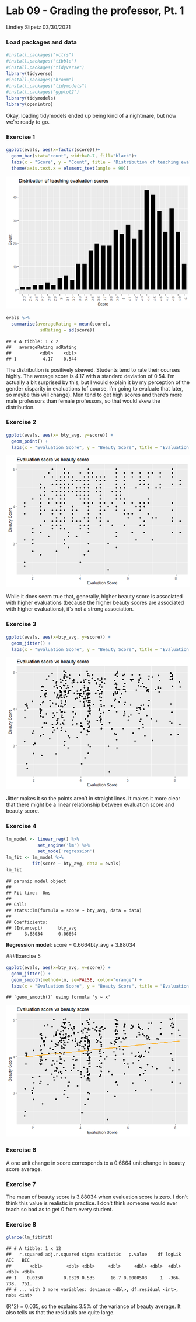 Lab 09 - Grading the professor, Pt. 1
================
Lindley Slipetz
03/30/2021

### Load packages and data

``` r
#install.packages("vctrs")
#install.packages("tibble")
#install.packages("tidyverse")
library(tidyverse) 
#install.packages("broom")
#install.packages("tidymodels")
#install.packages("ggplot2")
library(tidymodels)
library(openintro)
```

Okay, loading tidymodels ended up being kind of a nightmare, but now
we’re ready to go.

### Exercise 1

``` r
ggplot(evals, aes(x=factor(score)))+
  geom_bar(stat="count", width=0.7, fill="black")+
  labs(x = "Score", y = "Count", title = "Distribution of teaching evaluation scores") +
  theme(axis.text.x = element_text(angle = 90))
```

![](lab-09_files/figure-gfm/score_bar-1.png)<!-- -->

``` r
evals %>%
  summarise(averageRating = mean(score),
             sdRating = sd(score))
```

    ## # A tibble: 1 x 2
    ##   averageRating sdRating
    ##           <dbl>    <dbl>
    ## 1          4.17    0.544

The distribution is positively skewed. Students tend to rate their
courses highly. The average score is 4.17 with a standard deviation of
0.54. I’m actually a bit surprised by this, but I would explain it by my
perception of the gender disparity in evaluations (of course, I’m going
to evaluate that later, so maybe this will change). Men tend to get high
scores and there’s more male professors than female professors, so that
would skew the distribution.

### Exercise 2

``` r
ggplot(evals, aes(x= bty_avg, y=score)) +
  geom_point() +
  labs(x = "Evaluation Score", y = "Beauty Score", title = "Evaluation score vs beauty score") 
```

![](lab-09_files/figure-gfm/scatter_1-1.png)<!-- -->

While it does seem true that, generally, higher beauty score is
associated with higher evaluations (because the higher beauty scores are
associated with higher evaluations), it’s not a strong association.

### Exercise 3

``` r
ggplot(evals, aes(x=bty_avg, y=score)) +
  geom_jitter() +
  labs(x = "Evaluation Score", y = "Beauty Score", title = "Evaluation score vs beauty score") 
```

![](lab-09_files/figure-gfm/jitter_1-1.png)<!-- -->

Jitter makes it so the points aren’t in straight lines. It makes it more
clear that there might be a linear relationship between evaluation score
and beauty score.

### Exercise 4

``` r
lm_model <- linear_reg() %>% 
            set_engine('lm') %>% 
            set_mode('regression')
lm_fit <- lm_model %>% 
          fit(score ~ bty_avg, data = evals)
lm_fit
```

    ## parsnip model object
    ## 
    ## Fit time:  0ms 
    ## 
    ## Call:
    ## stats::lm(formula = score ~ bty_avg, data = data)
    ## 
    ## Coefficients:
    ## (Intercept)      bty_avg  
    ##     3.88034      0.06664

**Regression model**: score = 0.6664bty\_avg + 3.88034

\#\#\#Exercise 5

``` r
ggplot(evals, aes(x=bty_avg, y=score)) + 
  geom_jitter() +
  geom_smooth(method=lm, se=FALSE, color="orange") +
  labs(x = "Evaluation Score", y = "Beauty Score", title = "Evaluation score vs beauty score") 
```

    ## `geom_smooth()` using formula 'y ~ x'

![](lab-09_files/figure-gfm/lin_reg_graph-1.png)<!-- -->

### Exercise 6

A one unit change in score corresponds to a 0.6664 unit change in beauty
score average.

### Exercise 7

The mean of beauty score is 3.88034 when evaluation score is zero. I
don’t think this value is realistic in practice. I don’t think someone
would ever teach so bad as to get 0 from every student.

### Exercise 8

``` r
glance(lm_fit$fit)
```

    ## # A tibble: 1 x 12
    ##   r.squared adj.r.squared sigma statistic   p.value    df logLik   AIC   BIC
    ##       <dbl>         <dbl> <dbl>     <dbl>     <dbl> <dbl>  <dbl> <dbl> <dbl>
    ## 1    0.0350        0.0329 0.535      16.7 0.0000508     1  -366.  738.  751.
    ## # ... with 3 more variables: deviance <dbl>, df.residual <int>, nobs <int>

\(R^2\) = 0.035, so the explains 3.5% of the variance of beauty average.
It also tells us that the residuals are quite large.
